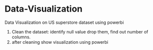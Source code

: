 # Data-Visualization
Data Visualization on US superstore dataset using powerbi

1. Clean the dataset: identify null value drop them, find out number of columns.
2. after cleaning show visualization using powerbi
